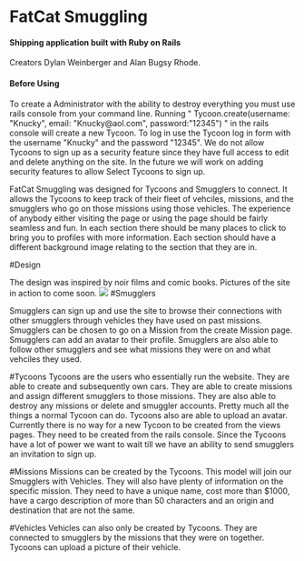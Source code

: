 
<h1>FatCat Smuggling</h1>
<h4>Shipping application built with Ruby on Rails</h4>

Creators Dylan Weinberger and Alan Bugsy Rhode.

<h4>Before Using</h4>
To create a Administrator with the ability to destroy everything you must use rails console from your command line. Running " Tycoon.create(username: "Knucky", email: "Knucky@aol.com", password:"12345") " in the rails console will create a new Tycoon. To log in use the Tycoon log in form with the username "Knucky" and the password "12345". We do not allow Tycoons to sign up as a security feature since they have full access to edit and delete anything on the site. In the future we will work on adding security features to allow Select Tycoons to sign up.

FatCat Smuggling was designed for Tycoons and Smugglers to connect. It allows the Tycoons to keep track of their fleet of vehciles, missions, and the smugglers who go on those missions using those vehicles. The experience of anybody either visiting the page or using the page should be fairly seamless and fun. In each section there should be many places to click to bring you to profiles with more information. Each section should have a different background image relating to the section that they are in.

#Design

The design was inspired by noir films and comic books. Pictures of the site in action to come soon.
<img src = "assests/images/fatcat.png" />
#Smugglers

Smugglers can sign up and use the site to browse their connections with other smugglers through vehicles they have used on past missions. Smugglers can be chosen to go on a Mission from the create Mission page. Smugglers can add an avatar to their profile. Smugglers are also able to follow other smugglers and see what missions they were on and what vehciles they used.

#Tycoons
Tycoons are the users who essentially run the website. They are able to create and subsequently own cars. They are able to create missions and assign different smugglers to those missions. They are also able to destroy any missions or delete and smuggler accounts. Pretty much all the things a normal Tycoon can do. Tycoons also are able to upload an avatar. Currently there is no way for a new Tycoon to be created from the views pages. They need to be created from the rails console. Since the Tycoons have a lot of power we want to wait till we have an ability to send smugglers an invitation to sign up.

#Missions
Missions can be created by the Tycoons. This model will join our Smugglers with Vehicles. They will also have plenty of information on the specific mission. They need to have a unique name, cost more than $1000, have a cargo description of more than 50 characters and an origin and destination that are not the same.

#Vehicles
Vehicles can also only be created by Tycoons. They are connected to smugglers by the missions that they were on together. Tycoons can upload a picture of their vehicle.



